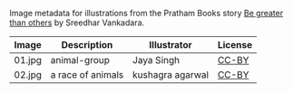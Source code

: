 Image metadata for illustrations from the Pratham Books story [Be greater than others](https://storyweaver.org.in/stories/2527-be-greater-than-others) by Sreedhar Vankadara.

Image | Description | Illustrator | License
----- | ----------- | ----------- | -------
01.jpg | animal-group | Jaya Singh | [CC-BY](https://creativecommons.org/licenses/by/4.0/)
02.jpg | a race of animals | kushagra agarwal | [CC-BY](https://creativecommons.org/licenses/by/4.0/)

